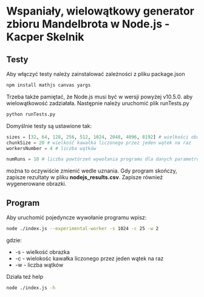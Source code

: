 # Wspaniały, wielowątkowy generator zbioru Mandelbrota w Node.js - Kacper Skelnik

## Testy
Aby włączyć testy należy zainstalować zależności z pliku package.json
```bash
npm install mathjs canvas yargs
```
Trzeba także pamiętać, że Node.js musi być w wersji powyżej v10.5.0. aby wielowątkowość zadziałała. Następnie należy uruchomić plik runTests.py
```bash
python runTests.py
```
Domyślnie testy są ustawione tak:
```python
sizes = [32, 64, 128, 256, 512, 1024, 2048, 4096, 8192] # wielkości obrazka
chunkSize = 20 # wielkość kawałka liczonego przez jeden wątek na raz
workersNumber = 4 # liczba wątków 

numRuns = 10 # liczba powtórzeń wywołania programu dla danych parametrów
```
można to oczywiście zmienić wedle uznania. Gdy program skończy, zapisze rezultaty w pliku __nodejs_results.csv__. Zapisze również wygenerowane obrazki.

## Program
Aby uruchomić pojedyncze wywołanie programu wpisz:
```bash
node ./index.js --experimental-worker -s 1024 -c 25 -w 2
```
gdzie:
- -s - wielkość obrazka
- -c - wielokośc kawałka liczonego przez jeden wątek na raz
- -w - liczba wątków 

Działa też help
```bash
node ./index.js -h
```
